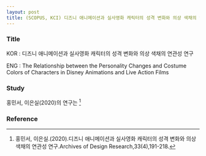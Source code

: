 ```yaml
---
layout: post
title: (SCOPUS, KCI) 디즈니 애니메이션과 실사영화 캐릭터의 성격 변화와 의상 색채의 연관성 연구
---
```


### Title
KOR : 디즈니 애니메이션과 실사영화 캐릭터의 성격 변화와 의상 색채의 연관성 연구

ENG : The Relationship between the Personality Changes and Costume Colors of Characters in Disney Animations and Live Action Films


### Study
홍민서, 이은실(2020)의 연구는  [^1]




### Reference
[^1]: 홍민서, 이은실.(2020).디즈니 애니메이션과 실사영화 캐릭터의 성격 변화와 의상 색채의 연관성 연구.Archives of Design Research,33(4),191-218.